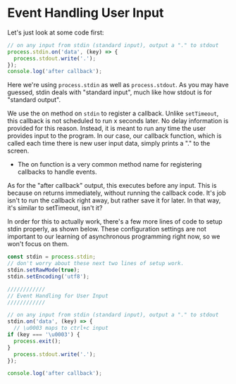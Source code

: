 # Event Handling User Input
Let's just look at some code first:
```javascript
// on any input from stdin (standard input), output a "." to stdout
process.stdin.on('data', (key) => {
  process.stdout.write('.');
});
console.log('after callback');
```
Here we're using ```process.stdin``` as well as ```process.stdout```. As you may have guessed, stdin deals with "standard input", much like how stdout is for "standard output".

We use the on method on ```stdin``` to register a callback. Unlike ```setTimeout```, this callback is not scheduled to run x seconds later. No delay information is provided for this reason. Instead, it is meant to run any time the user provides input to the program. In our case, our callback function, which is called each time there is new user input data, simply prints a "." to the screen.

* The on function is a very common method name for registering callbacks to handle events.

As for the "after callback" output, this executes before any input. This is because on returns immediately, without running the callback code. It's job isn't to run the callback right away, but rather save it for later. In that way, it's similar to setTimeout, isn't it?

In order for this to actually work, there's a few more lines of code to setup stdin properly, as shown below. These configuration settings are not important to our learning of asynchronous programming right now, so we won't focus on them.
```javascript
const stdin = process.stdin;
// don't worry about these next two lines of setup work.
stdin.setRawMode(true);
stdin.setEncoding('utf8');

////////////
// Event Handling for User Input
////////////

// on any input from stdin (standard input), output a "." to stdout
stdin.on('data', (key) => {
  // \u0003 maps to ctrl+c input
if (key === '\u0003') {
  process.exit();
}
  process.stdout.write('.');
});

console.log('after callback');
```